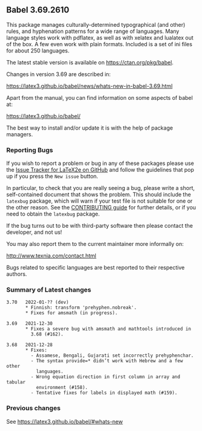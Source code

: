 ## Babel 3.69.2610

This package manages culturally-determined typographical (and other)
rules, and hyphenation patterns for a wide range of languages. Many
language styles work with pdflatex, as well as with xelatex and
lualatex out of the box. A few even work with plain formats. Included
is a set of ini files for about 250 languages.

The latest stable version is available on <https://ctan.org/pkg/babel>.

Changes in version 3.69 are described in:

https://latex3.github.io/babel/news/whats-new-in-babel-3.69.html

Apart from the manual, you can find information on some aspects of babel at:

https://latex3.github.io/babel/

The best way to install and/or update it is with the help of package
managers.

### Reporting Bugs

If you wish to report a problem or bug in any of these packages please
use the
[Issue Tracker for LaTeX2e on GitHub](https://github.com/latex3/babel/issues)
and follow the guidelines that pop up if you press the `New issue`
button.

In particular, to check that you are really seeing a bug, please write
a short, self-contained document that shows the problem. This should
include the `latexbug` package, which will warn if your test file is
not suitable for one or the other reason. See the
[CONTRIBUTING guide](https://github.com/latex3/latex2e/blob/master/CONTRIBUTING.md)
for further details, or if you need to obtain the `latexbug` package.

If the bug turns out to be with third-party software then please
contact the developer, and not us!

You may also report them to the current maintainer more informally on:

   http://www.texnia.com/contact.html

Bugs related to specific languages are best reported to their
respective authors.

### Summary of Latest changes
```
3.70   2022-01-?? (dev)
       * Finnish: transform 'prehyphen.nobreak'.
       * Fixes for amsmath (in progress).

3.69   2021-12-30
       * Fixes a severe bug with amsmath and mathtools introduced in
         3.68 (#162).

3.68   2021-12-28
       * Fixes:
         - Assamese, Bengali, Gujarati set incorrectly prehyphenchar.
         - The syntax provide=* didn’t work with Hebrew and a few other
           languages.
         - Wrong equation direction in first column in array and tabular
           environment (#158).
         - Tentative fixes for labels in displayed math (#159).
```

### Previous changes

See https://latex3.github.io/babel/#whats-new
